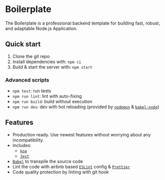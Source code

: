# Boilerplate

The Boilerplate is a professional backend template for building fast, robust, and adaptable Node.js Application.

## Quick start

1. Clone the git repo
2. Install dependencies with: `npm ci`
3. Build & start the server with: `npm start`

### Advanced scripts

- `npm test`: run tests
- `npm run lint`: lint with auto-fixing
- `npm run build`: build without execution
- `npm run dev`: dev with hot reloading (provided by [`nodemon`](https://github.com/remy/nodemon) & [`babel-node`](https://github.com/babel/babel/tree/master/packages/babel-node))

## Features

- Production ready. Use newest features without worrying about any incompatibility.
- Includes:
  - [`koa`](https://koajs.com/)
  - [`Jest`](https://github.com/facebook/jest)
- [`Babel`](https://babeljs.io/) to transpile the source code
- Lint the code with airbnb based [`ESLint`](https://github.com/eslint/eslint) config & [`Prettier`](https://github.com/prettier/prettier)
- Code quality protection by linting with git hook
